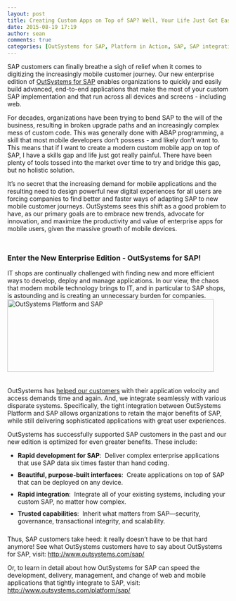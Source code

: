 ```yaml
---
layout: post
title: Creating Custom Apps on Top of SAP? Well, Your Life Just Got Easier.
date: 2015-08-19 17:19
author: sean
comments: true
categories: [OutSystems for SAP, Platform in Action, SAP, SAP integration]
---
```

SAP customers can finally breathe a sigh of relief when it comes to digitizing the increasingly mobile customer journey. Our new enterprise edition of <a href="http://www.outsystems.com/platform/sap/">OutSystems for SAP</a> enables organizations to quickly and easily build advanced, end-to-end applications that make the most of your custom SAP implementation and that run across all devices and screens - including web.

For decades, organizations have been trying to bend SAP to the will of the business, resulting in broken upgrade paths and an increasingly complex mess of custom code. This was generally done with ABAP programming, a skill that most mobile developers don’t possess - and likely don’t want to. This means that if I want to create a modern custom mobile app on top of SAP, I have a skills gap and life just got really painful. There have been plenty of tools tossed into the market over time to try and bridge this gap, but no holistic solution.

It’s no secret that the increasing demand for mobile applications and the resulting need to design powerful new digital experiences for all users are forcing companies to find better and faster ways of adapting SAP to new mobile customer journeys. OutSystems sees this shift as a good problem to have, as our primary goals are to embrace new trends, advocate for innovation, and maximize the productivity and value of enterprise apps for mobile users, given the massive growth of mobile devices.
<h3 style="padding-top: 25px;">Enter the New Enterprise Edition - OutSystems for SAP!</h3>
IT shops are continually challenged with finding new and more efficient ways to develop, deploy and manage applications. In our view, the chaos that modern mobile technology brings to IT, and in particular to SAP shops, is astounding and is creating an unnecessary burden for companies.

<img class="alignnone aligncenter" style="padding-bottom: 20px;" src="http://www.outsystems.com/cms_backoffice/assets/20150806105541/outsystems-sap-stabilize-complement" alt="OutSystems Platform and SAP" width="470" height="165" />

OutSystems has <a href="http://www.outsystems.com/1/sap/">helped our customers</a> with their application velocity and access demands time and again. And, we integrate seamlessly with various disparate systems. Specifically, the tight integration between OutSystems Platform and SAP allows organizations to retain the major benefits of SAP, while still delivering sophisticated applications with great user experiences.

OutSystems has successfully supported SAP customers in the past and our new edition is optimized for even greater benefits. These include:
<ul>
	<li style="padding-bottom: 10px;"><strong>Rapid development for SAP</strong>:  Deliver complex enterprise applications that use SAP data six times faster than hand coding.</li>
	<li style="padding-bottom: 10px;"><strong>Beautiful, purpose-built interfaces</strong>:  Create applications on top of SAP that can be deployed on any device.</li>
	<li style="padding-bottom: 10px;"><strong>Rapid integration</strong>:  Integrate all of your existing systems, including your custom SAP, no matter how complex.</li>
	<li style="padding-bottom: 10px;"><strong>Trusted capabilities</strong>:  Inherit what matters from SAP—security, governance, transactional integrity, and scalability.</li>
</ul>
Thus, SAP customers take heed: it really doesn’t have to be that hard anymore! See what OutSystems customers have to say about OutSystems for SAP, visit: <a href="http://www.outsystems.com/1/sap/">http://www.outsystems.com/sap/</a>

Or, to learn in detail about how OutSystems for SAP can speed the development, delivery, management, and change of web and mobile applications that tightly integrate to SAP, visit: <a href="http://www.outsystems.com/platform/sap/">http://www.outsystems.com/platform/sap/</a>
